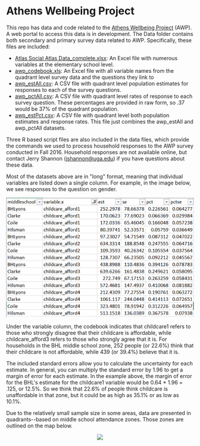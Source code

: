 # Athens Wellbeing Project
This repo has data and code related to the [Athens Wellbeing Project](http://www.athenswellbeingproject.org) (AWP). A web portal to access this data is in development. The Data folder contains both secondary and primary survey data related to AWP. Specifically, these files are included:

* [Atlas Social Atlas Data_complete.xlsx](https://github.com/jshannon75/awp/raw/master/Data/Athens%20Social%20Atlas%20Data_complete.xlsx): An Excel file with numerous variables at the elementary school level.
* [awp_codebook.xls](https://github.com/jshannon75/awp/raw/master/Data/awp_codebook.xls): An Excel file with all variable names from the quadrant level survey data and the questions they link to
* [awp_estAll.csv](https://github.com/jshannon75/awp/raw/master/Data/awp_estAll.csv): A CSV file with quadrant level population estimates for responses to each of the survey questions.
* [awp_pctAll.csv](https://github.com/jshannon75/awp/raw/master/Data/awp_pctAll.csv): A CSV file with quadrant level rates of response to each survey question. These percentages are provided in raw form, so .37 would be 37% of the quadrant population.
* [awp_estPct.csv](https://github.com/jshannon75/awp/raw/master/Data/awp_estPct.csv): A CSV file with quadrant level both population estimates and response rates. This file just combines the awp_estAll and awp_pctAll datasets.

Three R based script files are also included in the data files, which provide the commands we used to process household responses to the AWP survey conducted in Fall 2016. Household responses are not available online, but contact Jerry Shannon (jshannon@uga.edu) if you have questions about these data.   

Most of the datasets above are in "long" format, meaning that individual variables are listed down a single column. For example, in the image below, we see responses to the question on gender. 

![Data file](/Other/pct_data.PNG)

Under the variable column, the codebook indicates that childcare1 refers to those who strongly disagree that their childcare is affordable, while childcare_afford3 refers to those who strongly agree that it is. For households in the BHL middle school zone, 252 people (or 22.6%) think that their childcare is not affordable, while 439 (or 39.4%) believe that it is. 

The included standard errors allow you to calculate the uncertainty for each estimate. In general, you can multiply the standard error by 1.96 to get a margin of error for each estimate. In the example above, the margin of error for the BHL's estimate for the childcare1 variable would be 0.64 * 1.96 = .125, or 12.5%. So we think that 22.6% of people think childcare is unaffordable in that zone, but it could be as high as 35.1% or as low as 10.1%. 

Due to the relatively small sample size in some areas, data are presented in quadrants--based on middle school attendance zones. Those zones are outlined on the map below.

<div style="text-align: center;"><img src="https://github.com/jshannon75/awp/raw/master/Other/quadrant_map.png" width=70%></div>